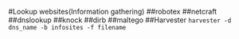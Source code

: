 #Lookup websites(Information gathering)
##robotex
##netcraft
##dnslookup
##knock
##dirb
##maltego
##Harvester
```harvester -d dns_name -b infosites -f filename```